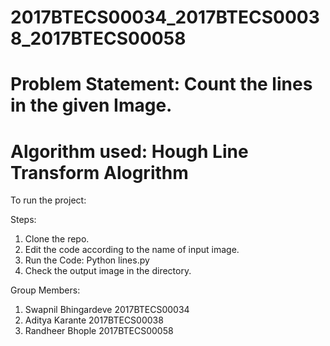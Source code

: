 # 2017BTECS00034_2017BTECS00038_2017BTECS00058

# Problem Statement: Count the lines in the given Image.

# Algorithm used: Hough Line Transform Alogrithm

To run the project:

Steps:
1) Clone the repo.
2) Edit the code according to the name of input image.
3) Run the Code: Python lines.py
4) Check the output image in the directory.

Group Members:

1) Swapnil Bhingardeve    2017BTECS00034
2) Aditya Karante         2017BTECS00038
3) Randheer Bhople        2017BTECS00058
